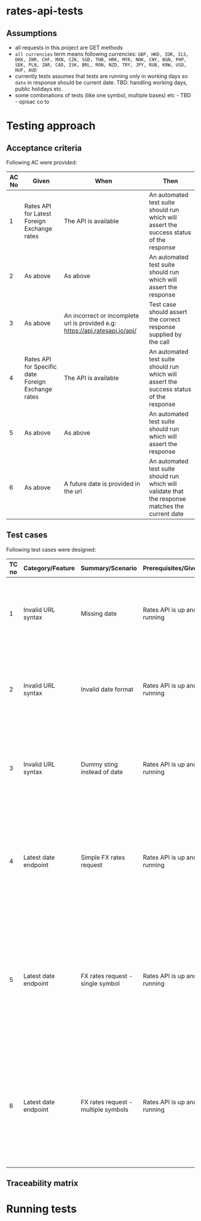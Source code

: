 # rates-api-tests


## Assumptions
- all requests in this project are GET methods
- `all currencies` term means following currencies: `GBP, HKD, IDR, ILS, DKK, INR, CHF, MXN, CZK, SGD, THB, HRK, MYR, NOK, CNY, BGN, PHP, SEK, PLN, ZAR, CAD, ISK, BRL, RON, NZD, TRY, JPY, RUB, KRW, USD, HUF, AUD` 
- currently tests assumes that tests are running only in working days so `date` in response should be current date. TBD: handling working days, public holidays etc.
- some combinations of tests (like one symbol, multiple bases) etc - TBD - opisac co to

# Testing approach
## Acceptance criteria
Following AC were provided:

| AC No | Given | When | Then |
| --- | --- | --- | --- |
| 1 | Rates API for Latest Foreign Exchange rates | The API is available | An automated test suite should run which will assert the success status of the response |
| 2 | As above | As above | An automated test suite should run which will assert the response |
| 3 | As above | An incorrect or incomplete url is provided e.g: https://api.ratesapi.io/api/ | Test case should assert the correct response supplied by the call |
| 4 | Rates API for Specific date Foreign Exchange rates | The API is available | An automated test suite should run which will assert the success status of the response |
| 5 | As above | As above | An automated test suite should run which will assert the response |
| 6 | As above | A future date is provided in the url | An automated test suite should run which will validate that the response matches the current date |

## Test cases
Following test cases were designed:

|TC no | Category/Feature | Summary/Scenario | Prerequisites/Given | Step no | Step | Expected result/Then | Tag |
| --- | --- | --- | --- | --- | --- | --- | --- |
| 1 | Invalid URL syntax | Missing date | Rates API is up and running | 1 | Hit url `https://api.ratesapi.io/api/` | <li>Status code `400` is returned <li>Error message `{"error":"time data 'api' does not match format '%Y-%m-%d'"}` is returned | `invalid-url`, `negative-tests` |
| 2 | Invalid URL syntax | Invalid date format | Rates API is up and running | 1 | Hit url `https://api.ratesapi.io/api/2019-Dec-29` | <li>Status code `400` is returned <li>Error message `{"error":"time data '2019-Dec-29' does not match format '%Y-%m-%d'"}` is returned | `invalid-url`, `negative-tests` |
| 3 | Invalid URL syntax | Dummy sting instead of date | Rates API is up and running | 1 | Hit url `https://api.ratesapi.io/api/sampleDate` | <li>Status code `400` is returned <li>Error message `{"error":"time data 'sampleDate' does not match format '%Y-%m-%d'"}` is returned | `invalid-url`, `negative-tests` |
| 4 | Latest date endpoint | Simple FX rates request | Rates API is up and running | 1 | Hit `latest` endpoint | <li>Status code `200` is returned <li>`base` key has `EUR` value<li> key `rates` contains numerical values for all currencies<li>`date` key has current date in format YYYY-MM-DD value | | `latest`, `positive-tests` |
| 5 | Latest date endpoint | FX rates request - single symbol | Rates API is up and running | 1 | Hit `latest` endpoint with `symbol` parameter and value `USD`| <li>Status code `200` is returned <li>`base` key has `EUR` value<li> key `rates` contains only one element and it's numerical value of exchange rate for `USD`<li>`date` key has current date in format YYYY-MM-DD value | | `latest`, `positive-tests` |
| 6 | Latest date endpoint | FX rates request - multiple symbols | Rates API is up and running | 1 | Hit `latest` endpoint with `symbol` parameter and values `USD,GBP,PLN`| <li>Status code `200` is returned <li>`base` key has `EUR` value<li> key `rates` contains elements `USD,GBP,PLN` it's numerical value of exchange rate<li>`date` key has current date in format YYYY-MM-DD value | | `latest`, `positive-tests` |

## Traceability matrix


# Running tests